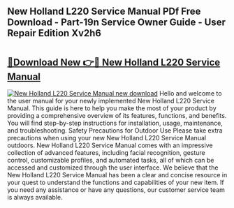 ## New Holland L220 Service Manual PDf Free Download - Part-19n Service Owner Guide - User Repair Edition Xv2h6

# <h2><a href="http://bc87243.oget.top/?id=New+Holland+L220+Service+Manual">🔗Download New 👉🔴 New Holland L220 Service Manual</a></h2>

[![New Holland L220 Service Manual new download](https://i.imgur.com/5g1atiW.png)](http://bc87243.oget.top/?id=New+Holland+L220+Service+Manual)
Hello and welcome to the user manual for your newly implemented New Holland L220 Service Manual. This guide is here to help you make the most of your product by providing a comprehensive overview of its features, functions, and benefits. You will find step-by-step instructions for installation, usage, maintenance, and troubleshooting. Safety Precautions for Outdoor Use Please take extra precautions when using your new New Holland L220 Service Manual outdoors. New Holland L220 Service Manual comes with an impressive collection of advanced features, including facial recognition, gesture control, customizable profiles, and automated tasks, all of which can be accessed and customized through the user interface. We believe that the New Holland L220 Service Manual has been a clear and concise resource in your quest to understand the functions and capabilities of your new item. If you need any assistance or have any questions, our customer service team is always available.
